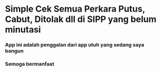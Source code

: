 # Simple Cek Semua Perkara Putus, Cabut, Ditolak dll di SIPP yang belum minutasi


### App ini adalah penggalan dari app utuh yang sedang saya bangun
### Semoga bermanfaat
